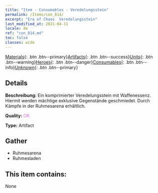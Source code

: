 ```yaml
---
title: "Item - Consumables - Veredelungsstein"
permalink: /Items/con_814/
excerpt: "Era of Chaos  Veredelungsstein"
last_modified_at: 2021-04-11
locale: de
ref: "con_814.md"
toc: false
classes: wide
---
```

 [Materials](/de/Items/){: .btn .btn--primary}[Artifacts](/de/Items/Artifacts/){: .btn .btn--success}[Units](/de/Items/Units/){: .btn .btn--warning}[Heroes](/de/Items/Heroes/){: .btn .btn--danger}[Consumables](/de/Items/Consumables/){: .btn .btn--info}[Unknown](/de/Items/Unknown/){: .btn .btn--primary}

## Details
 **Beschreibung:** Ein komprimierter Veredelungsstein mit Waffenessenz. Hiermit werden mächtige exklusive Gegenstände geschmiedet. Durch Kämpfe in der Ruhmesarena erhältlich.

 **Quality:** <span style="color: #DA70D6">OK</span>

 **Type:** Artifact

## Gather

*    Ruhmesarena 
*    Ruhmesladen 

## This item contains:

  None

